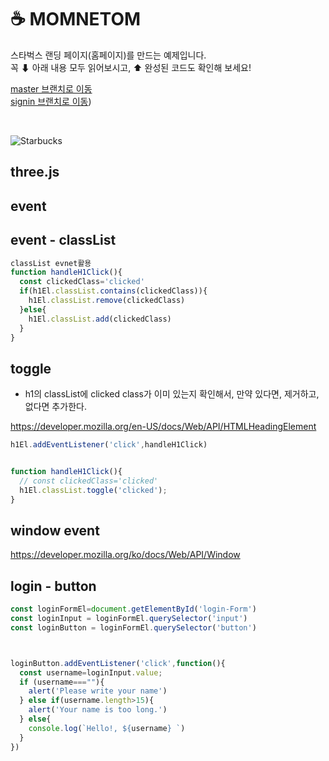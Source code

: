 

[]()

# ☕ MOMNETOM

스타벅스 랜딩 페이지(홈페이지)를 만드는 예제입니다. <br>
꼭 ⬇ 아래 내용 모두 읽어보시고, ⬆ 완성된 코드도 확인해 보세요!

[master 브랜치로 이동]() <br/>
[signin 브랜치로 이동]())

<br/>

![Starbucks]()


## three.js

## event

## event - classList

```js
classList evnet활용
function handleH1Click(){
  const clickedClass='clicked'
  if(h1El.classList.contains(clickedClass)){
    h1El.classList.remove(clickedClass)
  }else{
    h1El.classList.add(clickedClass)
  }
}

```

## toggle
- h1의 classList에 clicked class가 이미 있는지 확인해서, 만약 있다면, 제거하고, 없다면 추가한다. 

https://developer.mozilla.org/en-US/docs/Web/API/HTMLHeadingElement

```js
h1El.addEventListener('click',handleH1Click)


function handleH1Click(){
  // const clickedClass='clicked'
  h1El.classList.toggle('clicked');
}

```

## window event

https://developer.mozilla.org/ko/docs/Web/API/Window


## login - button

```js
const loginFormEl=document.getElementById('login-Form')
const loginInput = loginFormEl.querySelector('input')
const loginButton = loginFormEl.querySelector('button')



loginButton.addEventListener('click',function(){
  const username=loginInput.value;
  if (username===""){
    alert('Please write your name')
  } else if(username.length>15){
    alert('Your name is too long.')
  } else{
    console.log(`Hello!, ${username} `)
  }
})
```

